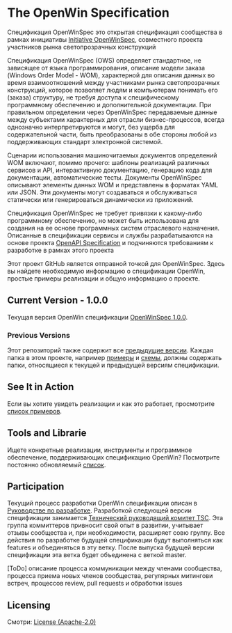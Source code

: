 # The OpenWin Specification

Спецификация OpenWinSpec это открытая спецификация сообщества в рамках инициативы [Initiative OpenWinSpec](https://www.openwinspec.org), совместного проекта участников рынка светопрозрачных конструкций

Спецификация OpenWinSpec (OWS) определяет стандартное, не зависящее от языка программирования, описание модели заказа (Windows Order Model - WOM), характерной для описания данных во время взаимоотношений между участниками рынка светопрозрачных конструкций, которое позволяет людям и компьютерам понимать его (заказа) структуру, не требуя доступа к специфическому программному обеспечению и дополнительной документации. При правильном определении через OpenWinSpec передаваемые данные между субъектами характерных для отрасли бизнес-процессов, всегда однозначно интерпретируются и могут, без ущерба для содержательной части, быть преобразованы в обе стороны любой из поддерживающих стандарт электронной системой.

Сценарии использования машиночитаемых документов определений WOM включают, помимо прочего: шаблоны реализаций различных сервисов и API, интерактивную документацию, генерацию кода для документации, автоматические тесты. Документы OpenWinSpec описывают элементы данных WOM и представлены в форматах YAML или JSON. Эти документы могут создаваться и обслуживаться статически или генерироваться динамически из приложений.

Спецификация OpenWinSpec не требует привязки к какому-либо программному обеспечению, но может быть использована для создания на ее основе программных систем отраслевого назначения. Описанные в спецификации сервисы и службы разрабатываются на основе проекта [OpenAPI Specification](https://www.openapis.org) и подчиняются требованиям к разработке в рамках этого проекта

Этот проект GitHub является отправной точкой для OpenWinSpec. Здесь вы найдете необходимую информацию о спецификации OpenWin, простые примеры реализации и общую информацию о проекте.

## Current Version - 1.0.0

Текущая версия OpenWin спецификации [OpenWinSpec 1.0.0](versions/1.0.md).

### Previous Versions

Этот репозиторий также содержит все [предыдущие версии](versions).
Каждая папка в этом проекте, например [примеры](examples) и [схемы](schemas), должны содержать папки, относящиеся к текущей и предыдущей версиям спецификации.

## See It in Action

Если вы хотите увидеть реализации и как это работает, просмотрите [список примеров](examples).

## Tools and Librarie

Ищете конкретные реализации, инструменты и программное обеспечение, поддерживающих спецификацию OpenWin? Посмотрите постоянно обновляемый [список](IMPLEMENTATIONS.md).

## Participation

Текущий процесс разработки OpenWin спецификации описан в [Руководстве по разработке](DEVELOPMENT.md). Разработкой следующей версии спецификации занимается [Технический руководящий комитет TSC](https://www.openwinspec.org/participate/how-to-contribute/governance). Эта группа коммиттеров привносит свой опыт в развитии, учитывает отзывы сообщества и, при необходимости, расширяет совю группу. Все действия по разработке будущей спецификации будут выполняться как features и объединяться в эту ветку. После выпуска будущей версии спецификации эта ветка будет объединена с веткой master.

[ToDo] описание процесса коммуникации между членами сообщества, процесса приема новых членов сообщества, регулярных митингови встреч, процессов review, pull requests и обработки issues

## Licensing

Смотри: [License (Apache-2.0)](LICENSE)

<!-- ![Image](/images/v.0.3/splitter.png) -->
